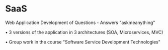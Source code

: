 # SaaS

Web Application Development of Questions - Answers "askmeanything"

  • 3 versions of the application in 3 architectures (SOA, Microservices,
MVC)

  • Group work in the course "Software Service Development Technologies"
